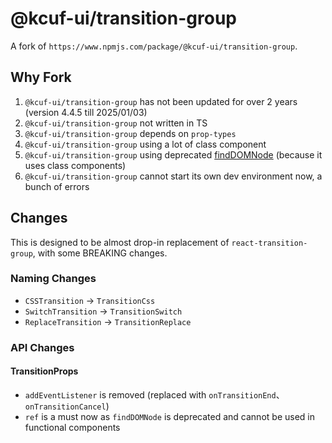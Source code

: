 # @kcuf-ui/transition-group

A fork of `https://www.npmjs.com/package/@kcuf-ui/transition-group`.

## Why Fork

1. `@kcuf-ui/transition-group` has not been updated for over 2 years (version 4.4.5 till 2025/01/03)
2. `@kcuf-ui/transition-group` not written in TS
3. `@kcuf-ui/transition-group` depends on `prop-types`
4. `@kcuf-ui/transition-group` using a lot of class component
5. `@kcuf-ui/transition-group` using deprecated [findDOMNode](https://legacy.reactjs.org/docs/react-dom.html) (because it uses class components)
6. `@kcuf-ui/transition-group` cannot start its own dev environment now, a bunch of errors

## Changes

This is designed to be almost drop-in replacement of `react-transition-group`, with some BREAKING changes.

### Naming Changes

* `CSSTransition` → `TransitionCss`
* `SwitchTransition` → `TransitionSwitch`
* `ReplaceTransition` → `TransitionReplace`

### API Changes

#### TransitionProps

* `addEventListener` is removed (replaced with `onTransitionEnd`、`onTransitionCancel`)
* `ref` is a must now as `findDOMNode` is deprecated and cannot be used in functional components
